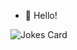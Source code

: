 - 👋 Hello!

![Jokes Card](https://readme-jokes.vercel.app/api)

<!---
amkslv/amkslv is a ✨ special ✨ repository because its `README.md` (this file) appears on your GitHub profile.
You can click the Preview link to take a look at your changes.
--->
